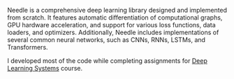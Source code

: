 Needle is a comprehensive deep learning library designed and implemented from scratch. It features automatic differentiation of computational graphs, GPU hardware acceleration, and support for various loss functions, data loaders, and optimizers. Additionally, Needle includes implementations of several common neural networks, such as CNNs, RNNs, LSTMs, and Transformers.

I developed most of the code while completing assignments for [Deep Learning Systems](https://dlsyscourse.org/) course.